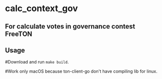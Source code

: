 # calc_context_gov 

## For calculate votes in governance contest FreeTON

## Usage

#Download and run `make build`.

#Work only macOS because ton-client-go don't have compiling lib for linux.
